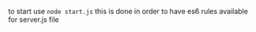 to start use `node start.js`
  this is done in order to have es6 rules available for server.js file
